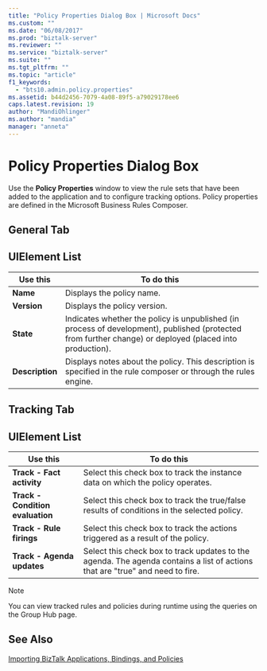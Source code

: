 ```yaml
---
title: "Policy Properties Dialog Box | Microsoft Docs"
ms.custom: ""
ms.date: "06/08/2017"
ms.prod: "biztalk-server"
ms.reviewer: ""
ms.service: "biztalk-server"
ms.suite: ""
ms.tgt_pltfrm: ""
ms.topic: "article"
f1_keywords: 
  - "bts10.admin.policy.properties"
ms.assetid: b44d2456-7079-4a08-89f5-a79029178ee6
caps.latest.revision: 19
author: "MandiOhlinger"
ms.author: "mandia"
manager: "anneta"
---
```

# Policy Properties Dialog Box
Use the **Policy Properties** window to view the rule sets that have been added to the application and to configure tracking options. Policy properties are defined in the Microsoft Business Rules Composer.  
  
## General Tab  
  
## UIElement List  
  
|Use this|To do this|  
|--------------|----------------|  
|**Name**|Displays the policy name.|  
|**Version**|Displays the policy version.|  
|**State**|Indicates whether the policy is unpublished (in process of development), published (protected from further change) or deployed (placed into production).|  
|**Description**|Displays notes about the policy. This description is specified in the rule composer or through the rules engine.|  
  
## Tracking Tab  
  
## UIElement List  
  
|Use this|To do this|  
|--------------|----------------|  
|**Track - Fact activity**|Select this check box to track the instance data on which the policy operates.|  
|**Track - Condition evaluation**|Select this check box to track the true/false results of conditions in the selected policy.|  
|**Track - Rule firings**|Select this check box to track the actions triggered as a result of the policy.|  
|**Track - Agenda updates**|Select this check box to track updates to the agenda. The agenda contains a list of actions that are "true" and need to fire.|  
  
> [!NOTE]
>  You can view tracked rules and policies during runtime using the queries on the Group Hub page.  
  
## See Also  
 [Importing BizTalk Applications, Bindings, and Policies](../core/importing-biztalk-applications-bindings-and-policies.md)